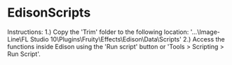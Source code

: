 # EdisonScripts

Instructions:
1.) Copy the 'Trim' folder to the following location:
    '...\Image-Line\FL Studio 10\Plugins\Fruity\Effects\Edison\Data\Scripts'
2.) Access the functions inside Edison using the 'Run script' button or 
    'Tools > Scripting > Run Script'.
